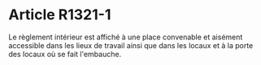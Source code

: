 # Article R1321-1

  
Le règlement intérieur est affiché à une place convenable et aisément accessible dans les lieux de travail ainsi que dans les locaux et à la porte des locaux où se fait l'embauche.
